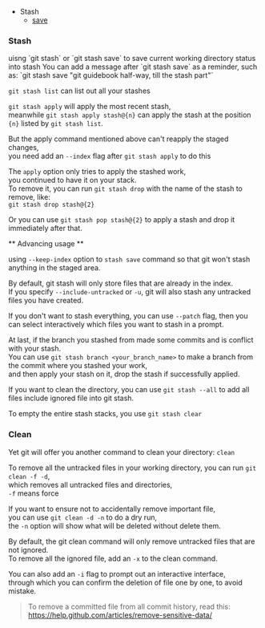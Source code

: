 * Stash
  * <a href='#stash_save'> save </a>


### Stash
<a id ='stash_save' >
uisng `git stash` or `git stash save` to save current working directory status into stash  
You can add a message after `git stash save`  as a reminder, such as:  
`git stash save "git guidebook half-way, till the stash part"`
</a>

`git stash list` can list out all your stashes

`git stash apply` will apply the most recent stash,  
meanwhile `git stash apply stash@{n}` can apply the stash at the position `{n}` listed by `git stash list`.

But the apply command mentioned above can't reapply the staged changes,  
you need add an `--index` flag after `git stash apply` to do this

The `apply` option only tries to apply the stashed work,  
 you continued to have it on your stack.  
To remove it, you can run `git stash drop` with the name of the stash to remove, like:  
`git stash drop stash@{2}`

Or you can use `git stash pop stash@{2}` to apply a stash and drop it immediately after that.

** Advancing usage **

using `--keep-index` option to `stash save` command so that git won't stash anything in the staged area.  

By default, git stash will only store files that are already in the index.  
If you specify `--include-untracked` or `-u`, git will also stash any untracked files you have created.  

If you don't want to stash everything, you can use `--patch` flag, then you can select interactively which files you want to stash in a prompt.  

At last, if the branch you stashed from made some commits and is conflict with your stash.  
You can use `git stash branch <your_branch_name>` to make a branch from the commit where you stashed your work,  
and then apply your stash on it, drop the stash if successfully applied.

If you want to clean the directory, you can use `git stash --all` to add all files include ignored file into git stash.  

To empty the entire stash stacks, you use `git stash clear`

### Clean

Yet git will offer you another command to clean your directory: `clean`

To remove all the untracked files in your working directory, you can run `git clean -f -d`,  
which removes all untracked files and directories,  
`-f` means force  

If you want to ensure not to accidentally remove important file,  
you can use `git clean -d -n` to do a dry run,  
the `-n` option will show what will be deleted without delete them.  

By default, the git clean command will only remove untracked files that are not ignored.  
To remove all the ignored file, add an `-x` to the clean command.  

You can also add an `-i` flag to prompt out an interactive interface,  
through which you can confirm the deletion of file one by one, to avoid mistake.  

> To remove a committed file from all commit history, read this:
> https://help.github.com/articles/remove-sensitive-data/
